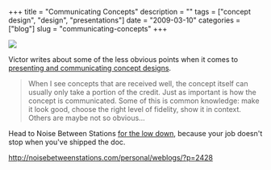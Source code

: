 +++
title = "Communicating Concepts"
description = ""
tags = ["concept design", "design", "presentations"]
date = "2009-03-10"
categories = ["blog"]
slug = "communicating-concepts"
+++



  <div class="notebook-screenshot"><a href="http://noisebetweenstations.com/personal/weblogs/?p=2428"><img src="/media/bluga/wt49b6bce584944.jpg"/></a></div><p>Victor writes about some of the less obvious points when it comes to <a href="http://noisebetweenstations.com/personal/weblogs/?p=2428#ixzz09NckdxRg">presenting and communicating concept designs</a>.</p>
<blockquote><p>When I see concepts that are received well, the concept itself can usually only take a portion of the credit. Just as important is how the concept is communicated. Some of this is common knowledge: make it look good, choose the right level of fidelity, show it in context. Others are maybe not so obvious…</p></blockquote>
<p>Head to Noise Between Stations <a href="http://noisebetweenstations.com/personal/weblogs/?p=2428">for the low down</a>, because your job doesn't stop when you've shipped the doc.</p>
    
  <a href="http://noisebetweenstations.com/personal/weblogs/?p=2428">http://noisebetweenstations.com/personal/weblogs/?p=2428</a>
